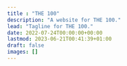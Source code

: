 ```yaml
---
title : "THE 100"
description: "A website for THE 100."
lead: "Tagline for THE 100."
date: 2022-07-24T00:00:00+00:00
lastmod: 2023-06-21T00:41:39+01:00
draft: false
images: []
---
```

